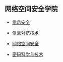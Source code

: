 ## 网络空间安全学院

- [信息安全](grad-application/网络空间安全学院/信息安全/README.md)

- [信息对抗技术](grad-application/网络空间安全学院/信息对抗技术/README.md)

- [网络空间安全](grad-application/网络空间安全学院/网络空间安全/README.md)

- [密码科学与技术](grad-application/网络空间安全学院/密码科学与技术/README.md)
